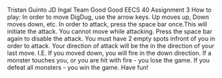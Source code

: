 Tristan Guinto 
JD Ingal
Team Good Good EECS 40 Assignment 3
How to play:
In order to move DigDug, use the arrow keys. Up moves up, Down moves down, etc.
In order to attack, press the space bar once.This will initiate the attack. You cannot move while attacking.
Press the space bar again to disable the attack. You must have 2 empty spots infront of you in order to attack. 
Your direction of attack will be the in the direction of your last move.
I.E. If you moved down, you will fire in the down direction.
If a monster touches you, or you are hit with fire - you lose the game.
If you defeat all monsters -  you win the game.
Have fun!

